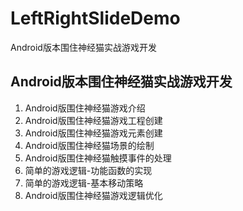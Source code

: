 # LeftRightSlideDemo
Android版本围住神经猫实战游戏开发

## Android版本围住神经猫实战游戏开发
1. Android版围住神经猫游戏介绍
2. Android版围住神经猫游戏工程创建
3. Android版围住神经猫游戏元素创建
4. Android版围住神经猫场景的绘制
5. Android版围住神经猫触摸事件的处理
6. 简单的游戏逻辑-功能函数的实现
7. 简单的游戏逻辑-基本移动策略
8. Android版围住神经猫游戏逻辑优化
